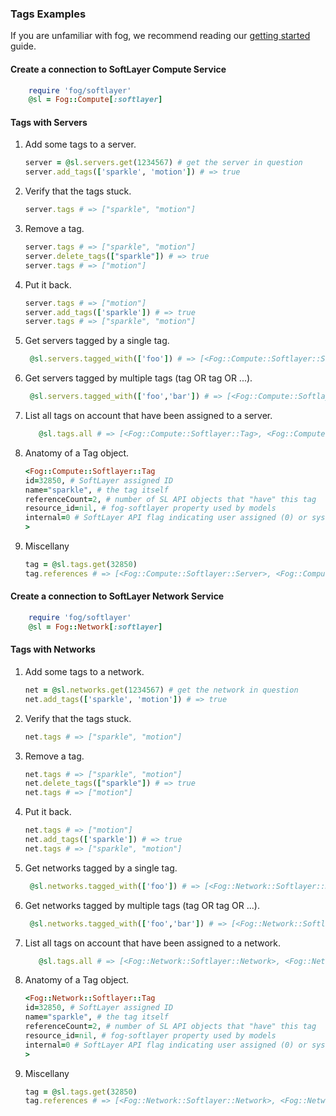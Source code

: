 ### Tags Examples

If you are unfamiliar with fog, we recommend reading our [getting started](getting_started.md) guide.

  
#### Create a connection to SoftLayer Compute Service

```ruby
	require 'fog/softlayer'
	@sl = Fog::Compute[:softlayer]
```

#### Tags with Servers
1. Add some tags to a server.

   ```ruby
   server = @sl.servers.get(1234567) # get the server in question
   server.add_tags(['sparkle', 'motion']) # => true
   ```

1. Verify that the tags stuck.

   ```ruby
   server.tags # => ["sparkle", "motion"]
   ```

1. Remove a tag.

   ```ruby
   server.tags # => ["sparkle", "motion"]
   server.delete_tags(["sparkle"]) # => true
   server.tags # => ["motion"]
   ```

1. Put it back.

   ```ruby
   server.tags # => ["motion"]
   server.add_tags(['sparkle']) # => true     
   server.tags # => ["sparkle", "motion"]
   ```

1. Get servers tagged by a single tag.

   ```ruby
   	@sl.servers.tagged_with(['foo']) # => [<Fog::Compute::Softlayer::Server>, <Fog::Compute::Softlayer::Server>, ...]
   ```

1. Get servers tagged by multiple tags (tag OR tag OR ...).

   ```ruby
   	@sl.servers.tagged_with(['foo','bar']) # => [<Fog::Compute::Softlayer::Server>, <Fog::Compute::Softlayer::Server>, ...]
   ```

1. List all tags on account that have been assigned to a server.

   ```ruby
   	  @sl.tags.all # => [<Fog::Compute::Softlayer::Tag>, <Fog::Compute::Softlayer::Tag>, ...]
     ```
1. Anatomy of a Tag object.

	```ruby
	<Fog::Compute::Softlayer::Tag
    id=32850, # SoftLayer assigned ID
    name="sparkle", # the tag itself
    referenceCount=2, # number of SL API objects that "have" this tag
    resource_id=nil, # fog-softlayer property used by models
    internal=0 # SoftLayer API flag indicating user assigned (0) or system assigned (1)
  	>
	```
	
1. Miscellany

	```ruby
	tag = @sl.tags.get(32850)
	tag.references # => [<Fog::Compute::Softlayer::Server>, <Fog::Compute::Softlayer::Server>, ...]
	```
	
#### Create a connection to SoftLayer Network Service

```ruby
	require 'fog/softlayer'
	@sl = Fog::Network[:softlayer]
```

#### Tags with Networks

1. Add some tags to a network.

   ```ruby
   net = @sl.networks.get(1234567) # get the network in question
   net.add_tags(['sparkle', 'motion']) # => true
   ```

1. Verify that the tags stuck.

   ```ruby
   net.tags # => ["sparkle", "motion"]
   ```

1. Remove a tag.

   ```ruby
   net.tags # => ["sparkle", "motion"]
   net.delete_tags(["sparkle"]) # => true
   net.tags # => ["motion"]
   ```

1. Put it back.

   ```ruby
   net.tags # => ["motion"]
   net.add_tags(['sparkle']) # => true     
   net.tags # => ["sparkle", "motion"]
   ```

1. Get networks tagged by a single tag.

   ```ruby
   	@sl.networks.tagged_with(['foo']) # => [<Fog::Network::Softlayer::Network>, <Fog::Network::Softlayer::Network>, ...]
   ```

1. Get networks tagged by multiple tags (tag OR tag OR ...).

   ```ruby
   	@sl.networks.tagged_with(['foo','bar']) # => [<Fog::Network::Softlayer::Network>, <Fog::Network::Softlayer::Network>, ...]
   ```

1. List all tags on account that have been assigned to a network.

   ```ruby
   	  @sl.tags.all # => [<Fog::Network::Softlayer::Network>, <Fog::Network::Softlayer::Network>, ...]
     ```
1. Anatomy of a Tag object.

	```ruby
	<Fog::Network::Softlayer::Tag
    id=32850, # SoftLayer assigned ID
    name="sparkle", # the tag itself
    referenceCount=2, # number of SL API objects that "have" this tag
    resource_id=nil, # fog-softlayer property used by models
    internal=0 # SoftLayer API flag indicating user assigned (0) or system assigned (1)
  	>
	```
	
1. Miscellany

	```ruby
	tag = @sl.tags.get(32850)
	tag.references # => [<Fog::Network::Softlayer::Network>, <Fog::Network::Softlayer::Network>, ...]
	```

